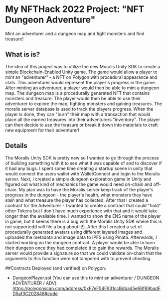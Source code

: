 # My NFTHack 2022 Project: "NFT Dungeon Adventure"

Mint an adventurer and a dungeon map and fight monsters and find treasure!

## What is is?

The idea of this project was to utilize the new Moralis Unity SDK to create a simple Blockchain-Enabled Unity game. The game would allow a player to mint an "adventurer" - a NFT on Polygon with procedural appearance and stats. This adventurer would represent the player's progress in the game.  After minting an adventurer, a player would then be able to mint a dungeon map. The dungeon map is a procedurally generated NFT that contains monsters and treasure. The player would then be able to use their adventurer to explore the map, fighting monsters and gaining treasures. The moralis server database is used to track the players progress. When the player is done, they can "burn" their map with a transaction that would place all the earned treasures into their adventurers "inventory". The player can then decide to use the treasure or break it down into materials to craft new equipment for their adventurer!

## Details

The Moralis Unity SDK is pretty new so I wanted to go through the process of building something with it to see what it was capable of and to discover if it had any bugs. I spent some time creating a startup scene in unity that would connect the users wallet with WalletConnect and login to the Moralis server. Next, I created a simple dungeon exploration game in Unity and figured out what kind of mechanics the game would need on-chain and off-chain. My plan was to have the Moralis server keep track of the player's progress in the dungeon - the player's health, what monsters they have slain and what treasure the player has collected. After that I created a contract for the Adventurer - I wanted to create a contract that could "hold" other Tokens but I don't have much experience with that and it would take longer than the available time. I wanted to show the ENS name of the player in game, but it seems there is a bug with the Moralis Unity SDK where this is not supported(I will file a bug about it!). After this I created a set of procedurally generated avatars using different layered images and uploaded the metadata and image data to IPFS using Pinata. Afterwards, I started working on the dungeon contract. A player would be able to burn their dungeon once they had completed it to gain the rewards. The Moralis server would provide a signature so that we could validate on-chain that the arguments to this function were not tampered with to prevent cheating. 

##Contracts
Deployed (and verified) on Polygon:

- DungeonPlayer.sol (You can use this to mint an adventurer / DUNGEON ADVENTURER / ADV)
https://polygonscan.com/address/0xF7eF54F931ccBdbad5e6Bf69badFD5af3C202848#code

